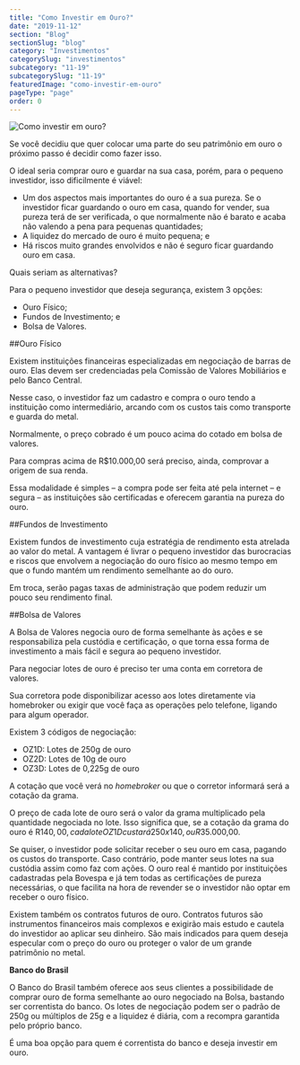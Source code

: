 ```yaml
---
title: "Como Investir em Ouro?"
date: "2019-11-12"
section: "Blog"
sectionSlug: "blog"
category: "Investimentos"
categorySlug: "investimentos"
subcategory: "11-19"
subcategorySlug: "11-19"
featuredImage: "como-investir-em-ouro"
pageType: "page"
order: 0
---
```


![Como investir em ouro?](../img/como-investir-em-ouro.jpg)

Se você decidiu que quer colocar uma parte do seu patrimônio em ouro o próximo passo é decidir como fazer isso.

O ideal seria comprar ouro e guardar na sua casa, porém, para o pequeno investidor, isso dificilmente é viável:

- Um dos aspectos mais importantes do ouro é a sua pureza. Se o investidor ficar guardando o ouro em casa, quando for vender, sua pureza terá de ser verificada, o que normalmente não é barato e acaba não valendo a pena para pequenas quantidades;
- A liquidez do mercado de ouro é muito pequena; e
- Há riscos muito grandes envolvidos e não é seguro ficar guardando ouro em casa.

Quais seriam as alternativas?

Para o pequeno investidor que deseja segurança, existem 3 opções:

- Ouro Físico;
- Fundos de Investimento; e
- Bolsa de Valores.

##Ouro Físico

Existem instituições financeiras especializadas em negociação de barras de ouro. Elas devem ser credenciadas pela Comissão de Valores Mobiliários e pelo Banco Central.

Nesse caso, o investidor faz um cadastro e  compra o ouro tendo a instituição como intermediário, arcando com os custos tais como transporte e guarda do metal.

Normalmente, o preço cobrado é um pouco acima do cotado em bolsa de valores.

Para compras acima de R$10.000,00 será preciso, ainda, comprovar a origem de sua renda.

Essa modalidade é simples – a compra pode ser feita até pela internet – e segura – as instituições são certificadas e oferecem garantia na pureza do ouro.

##Fundos de Investimento

Existem fundos de investimento cuja estratégia de rendimento esta atrelada ao valor do metal. A vantagem é livrar o pequeno investidor das burocracias e riscos que envolvem a negociação do ouro físico ao mesmo tempo em que o fundo mantém um rendimento semelhante ao do ouro.

Em troca, serão pagas taxas de administração que podem reduzir um pouco seu rendimento final.

##Bolsa de Valores

A Bolsa de Valores negocia ouro de forma semelhante às ações e se responsabiliza pela custódia e certificação, o que torna essa forma de investimento a mais fácil e segura ao pequeno investidor.

Para negociar lotes de ouro é preciso ter uma conta em corretora de valores.

Sua corretora pode disponibilizar acesso aos lotes diretamente via homebroker ou exigir que você faça as operações pelo telefone, ligando para algum operador.

Existem 3 códigos de negociação:

- OZ1D: Lotes de 250g de ouro
- OZ2D: Lotes de 10g de ouro
- OZ3D: Lotes de 0,225g de ouro

A cotação que você verá no *homebroker* ou que o corretor informará será a cotação da grama.

O preço de cada lote de ouro será o valor da grama multiplicado pela quantidade negociada no lote. Isso significa que, se a cotação da grama do ouro é R$140,00, cada lote OZ1D custará 250 x 140, ou R$35.000,00.

Se quiser, o investidor pode solicitar receber o seu ouro em casa, pagando os custos do transporte. Caso contrário, pode manter seus lotes na sua custódia assim como faz com ações. O ouro real é mantido por instituições cadastradas pela Bovespa e já tem todas as certificações de pureza necessárias, o que facilita na hora de revender se o investidor não optar em receber o ouro físico.

Existem também os contratos futuros de ouro. Contratos futuros são instrumentos financeiros mais complexos e exigirão mais estudo e cautela do investidor ao aplicar seu dinheiro. São mais indicados para quem deseja especular com o preço do ouro ou proteger o valor de um grande patrimônio no metal.

**Banco do Brasil**

O Banco do Brasil também oferece aos seus clientes a possibilidade de comprar ouro de forma semelhante ao ouro negociado na Bolsa, bastando ser correntista do banco. Os lotes de negociação podem ser o padrão de 250g ou múltiplos de 25g e a liquidez é diária, com a recompra garantida pelo próprio banco.

É uma boa opção para quem é correntista do banco e deseja investir em ouro.